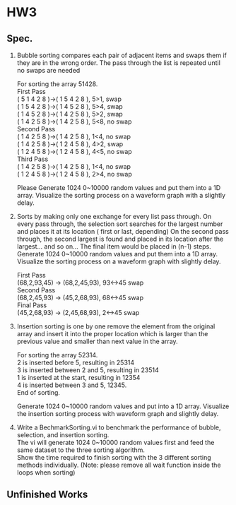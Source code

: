 # HW3
## Spec.

1. Bubble sorting compares each pair of adjacent items and swaps them if they are in the wrong order. The pass through the list is repeated until no swaps are needed

   For sorting the array 51428.   
   First Pass   
   ( 5 1 4 2 8 )->( 1 5 4 2 8 ), 5>1, swap   
   ( 1 5 4 2 8 )->( 1 4 5 2 8 ), 5>4, swap   
   ( 1 4 5 2 8 )->( 1 4 2 5 8 ), 5>2, swap   
   ( 1 4 2 5 8 )->( 1 4 2 5 8 ), 5<8, no swap   
   Second Pass   
   ( 1 4 2 5 8 )->( 1 4 2 5 8 ), 1<4, no swap   
   ( 1 4 2 5 8 )->( 1 2 4 5 8 ), 4>2, swap   
   ( 1 2 4 5 8 )->( 1 2 4 5 8 ), 4<5, no swap   
   Third Pass   
   ( 1 4 2 5 8 )->( 1 4 2 5 8 ), 1<4, no swap  
   ( 1 2 4 5 8 )->( 1 2 4 5 8 ), 2>4, no swap   
    
   Please Generate 1024 0~10000 random values and put them into a 1D array. Visualize the sorting process on a waveform graph with a slightly delay.

2. Sorts by making only one exchange for every list pass through. On every pass through, the selection sort searches for the largest number and places it at its location ( first or last, depending)
   On the second pass through, the second largest is found and placed in its location after the largest… and so on…
   The final item would be placed in (n-1) steps.
   Generate 1024 0~10000 random values and put them into a 1D array. Visualize the sorting process on a waveform graph with slightly delay.

   First Pass   
   (68,2,93,45) -> (68,2,45,93), 93<->45 swap   
   Second Pass   
   (68,2,45,93) -> (45,2,68,93), 68<->45 swap   
   Final Pass   
   (45,2,68,93) -> (2,45,68,93), 2<->45 swap   

3. Insertion sorting is one by one remove the element from the original array and insert it into the proper location which is larger than the previous value and smaller than next value in the array.
   
   For sorting the array 52314.   
   2 is inserted before 5, resulting in 25314   
   3 is inserted between 2 and 5, resulting in 23514   
   1 is inserted at the start, resulting in 12354   
   4 is inserted between 3 and 5, 12345.   
   End of sorting.   
   
   Generate 1024 0~10000 random values and put into a 1D array. Visualize the insertion sorting process with waveform graph and slightly delay.

2. Write a BechmarkSorting.vi to benchmark the performance of bubble, selection, and insertion sorting.   
   The vi will generate 1024 0~10000 random values first and feed the same dataset to the three sorting algorithm.   
   Show the time required to finish sorting with the 3 different sorting methods individually. (Note: please remove all wait function inside the loops when sorting) 

## Unfinished Works